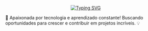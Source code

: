 <p align="center">
  <a href="https://git.io/typing-svg">
    <img src="https://readme-typing-svg.demolab.com?font=Fira+Code&weight=600&size=25&pause=1000&color=ffffff&random=false&width=435&height=40&lines=Ol%C3%A1%2C+eu+sou+Maria+Eduarda!+&#x1F469;&#x1F3FB;&#x200D;&#x1F4BB;" alt="Typing SVG">
  </a>
</p>

🌟 Apaixonada por tecnologia e aprendizado constante!
Buscando oportunidades para crescer e contribuir em projetos incríveis. 💡
